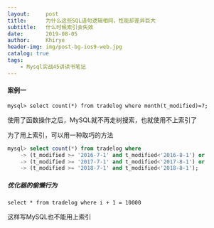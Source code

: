 ```yaml
---
layout:     post
title:      为什么这些SQL语句逻辑相同，性能却差异巨大
subtitle:   什么时候索引会失效
date:       2019-08-05
author:     Khirye
header-img: img/post-bg-ios9-web.jpg
catalog: true
tags:
    - Mysql实战45讲读书笔记
---
```


#### 案例一

```mysql> select count(*) from tradelog where month(t_modified)=7;```

使用了函数操作之后，MySQL就不再走树搜索，也就使用不上索引了

为了用上索引，可以用一种取巧的方法

```sql
mysql> select count(*) from tradelog where
    -> (t_modified >= '2016-7-1' and t_modified<'2016-8-1') or
    -> (t_modified >= '2017-7-1' and t_modified<'2017-8-1') or 
    -> (t_modified >= '2018-7-1' and t_modified<'2018-8-1');
```

##### 优化器的偷懒行为

```select * from tradelog where i + 1 = 10000```

这样写MySQL也不能用上索引

